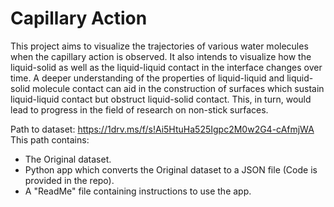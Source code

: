 # Capillary Action

  This project aims to visualize the trajectories of various water molecules when the capillary action is observed. It also intends to visualize how the liquid-solid as well as the liquid-liquid contact in the interface changes over time. A deeper understanding of the properties of liquid-liquid and liquid-solid molecule contact can aid in the construction of surfaces which sustain liquid-liquid contact but obstruct liquid-solid contact. This, in turn, would lead to progress in the field of research on non-stick surfaces.


Path to dataset: https://1drv.ms/f/s!Ai5HtuHa525Igpc2M0w2G4-cAfmjWA
This path contains:
 - The Original dataset.
 - Python app which converts the Original dataset to a JSON file (Code is provided in the repo).
 - A "ReadMe" file containing instructions to use the app.

